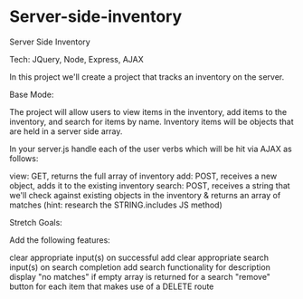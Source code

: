 # Server-side-inventory
Server Side Inventory

Tech: JQuery, Node, Express, AJAX

In this project we'll create a project that tracks an inventory on the server.

Base Mode:

The project will allow users to view items in the inventory, add items to the inventory, and search for items by name. Inventory items will be objects that are held in a server side array.

In your server.js handle each of the user verbs which will be hit via AJAX as follows:

view: GET, returns the full array of inventory
add: POST, receives a new object, adds it to the existing inventory
search: POST, receives a string that we'll check against existing objects in the inventory & returns an array of matches (hint: research the STRING.includes JS method)

Stretch Goals:

Add the following features:

clear appropriate input(s) on successful add
clear appropriate search input(s) on search completion
add search functionality for description
display "no matches" if empty array is returned for a search
"remove" button for each item that makes use of a DELETE route